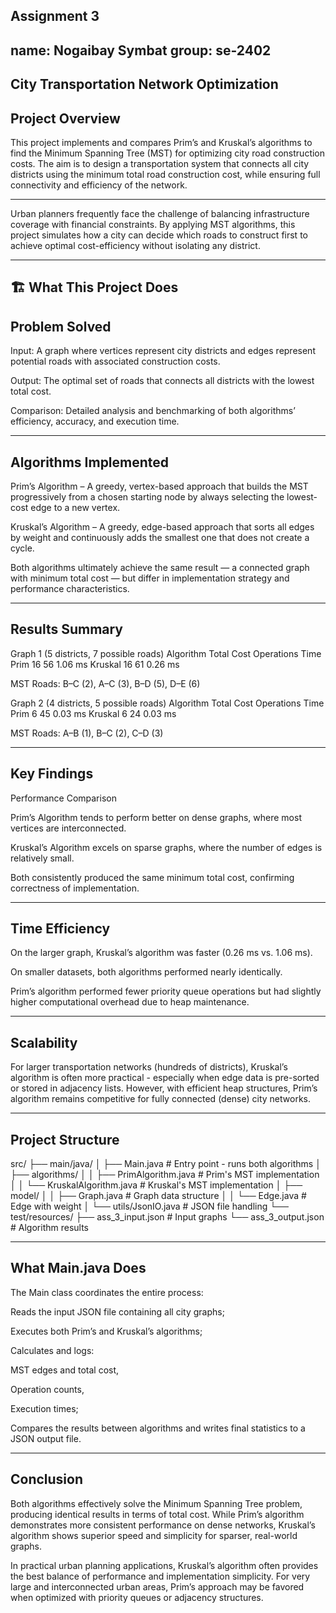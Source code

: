 Assignment 3
---
name: Nogaibay Symbat
group: se-2402
------

City Transportation Network Optimization
---
 Project Overview
--------
This project implements and compares Prim’s and Kruskal’s algorithms to find the Minimum Spanning Tree (MST) for optimizing city road construction costs.
The aim is to design a transportation system that connects all city districts using the minimum total road construction cost, while ensuring full connectivity and efficiency of the network.

----

Urban planners frequently face the challenge of balancing infrastructure coverage with financial constraints.
By applying MST algorithms, this project simulates how a city can decide which roads to construct first to achieve optimal cost-efficiency without isolating any district.


--------

🏗️ What This Project Does
-----
Problem Solved
---

Input: A graph where vertices represent city districts and edges represent potential roads with associated construction costs.

Output: The optimal set of roads that connects all districts with the lowest total cost.

Comparison: Detailed analysis and benchmarking of both algorithms’ efficiency, accuracy, and execution time.

-------

Algorithms Implemented
-----

Prim’s Algorithm – A greedy, vertex-based approach that builds the MST progressively from a chosen starting node by always selecting the lowest-cost edge to a new vertex.

Kruskal’s Algorithm – A greedy, edge-based approach that sorts all edges by weight and continuously adds the smallest one that does not create a cycle.

Both algorithms ultimately achieve the same result — a connected graph with minimum total cost — but differ in implementation strategy and performance characteristics.

--------

Results Summary
----
Graph 1 (5 districts, 7 possible roads)
Algorithm	Total Cost	Operations	Time
Prim	16	56	1.06 ms
Kruskal	16	61	0.26 ms

MST Roads: B–C (2), A–C (3), B–D (5), D–E (6)

Graph 2 (4 districts, 5 possible roads)
Algorithm	Total Cost	Operations	Time
Prim	6	45	0.03 ms
Kruskal	6	24	0.03 ms

MST Roads: A–B (1), B–C (2), C–D (3)


------


 Key Findings
 ----
Performance Comparison

Prim’s Algorithm tends to perform better on dense graphs, where most vertices are interconnected.

Kruskal’s Algorithm excels on sparse graphs, where the number of edges is relatively small.

Both consistently produced the same minimum total cost, confirming correctness of implementation.

-----

Time Efficiency
------

On the larger graph, Kruskal’s algorithm was faster (0.26 ms vs. 1.06 ms).

On smaller datasets, both algorithms performed nearly identically.

Prim’s algorithm performed fewer priority queue operations but had slightly higher computational overhead due to heap maintenance.

------

Scalability
----
For larger transportation networks (hundreds of districts), Kruskal’s algorithm is often more practical -
especially when edge data is pre-sorted or stored in adjacency lists.
However, with efficient heap structures, Prim’s algorithm remains competitive for fully connected (dense) city networks.

-----

Project Structure
----
src/
├── main/java/
│   ├── Main.java                 # Entry point - runs both algorithms
│   ├── algorithms/
│   │   ├── PrimAlgorithm.java    # Prim's MST implementation
│   │   └── KruskalAlgorithm.java # Kruskal's MST implementation
│   ├── model/
│   │   ├── Graph.java            # Graph data structure
│   │   └── Edge.java             # Edge with weight
│   └── utils/JsonIO.java         # JSON file handling
└── test/resources/
    ├── ass_3_input.json          # Input graphs
    └── ass_3_output.json         # Algorithm results

------

 What Main.java Does
 ---

The Main class coordinates the entire process:

Reads the input JSON file containing all city graphs;

Executes both Prim’s and Kruskal’s algorithms;

Calculates and logs:

MST edges and total cost,

Operation counts,

Execution times;

Compares the results between algorithms and writes final statistics to a JSON output file.

------

 Conclusion
 ---

Both algorithms effectively solve the Minimum Spanning Tree problem, producing identical results in terms of total cost.
While Prim’s algorithm demonstrates more consistent performance on dense networks, Kruskal’s algorithm shows superior speed and simplicity for sparser, real-world graphs.

In practical urban planning applications, Kruskal’s algorithm often provides the best balance of performance and implementation simplicity.
For very large and interconnected urban areas, Prim’s approach may be favored when optimized with priority queues or adjacency structures.

